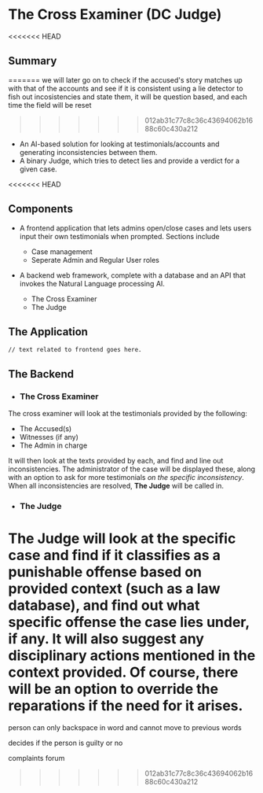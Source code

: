 
# The Cross Examiner (DC Judge)

<<<<<<< HEAD
## Summary
=======
we will later go on to check if the accused's story matches up with that of the accounts and 
see if it is consistent using a lie detector to fish out incosistencies and state them, it will be 
question based, and each time the field will be reset
>>>>>>> 012ab31c77c8c36c43694062b1688c60c430a212

- An AI-based solution for looking at testimonials/accounts and generating inconsistencies between them.
- A binary Judge, which tries to detect lies and provide a verdict for a given case.

<<<<<<< HEAD
## Components

- A frontend application that lets admins open/close cases and lets users input their own testimonials when prompted. Sections include
  - Case management
  - Seperate Admin and Regular User roles

- A backend web framework, complete with a database and an API that invokes the Natural Language processing AI.
  - The Cross Examiner
  - The Judge

## The Application

`// text related to frontend goes here.`

## The Backend

- ### The Cross Examiner

The cross examiner will look at the testimonials provided by the following:

- The Accused(s)
- Witnesses (if any)
- The Admin in charge

It will then look at the texts provided by each, and find and line out inconsistencies. The administrator of the case will be displayed these, along with an option to ask for more testimonials *on the specific inconsistency*. When all inconsistencies are resolved, **The Judge** will be called in.

- ### The Judge

The Judge will look at the specific case and find if it classifies as a punishable offense based on provided context (such as a law database), and find out what specific offense the case lies under, if any. It will also suggest any disciplinary actions mentioned in the context provided. Of course, there will be an option to override the reparations if the need for it arises.
=======
person can only backspace in word and cannot move to previous words

decides if the person is guilty or no 

complaints forum
>>>>>>> 012ab31c77c8c36c43694062b1688c60c430a212
